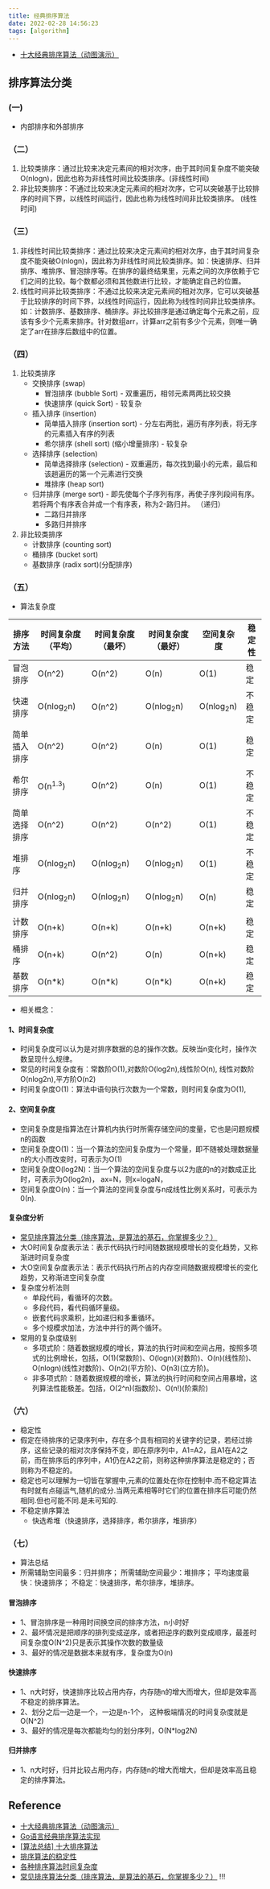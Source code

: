 ```yaml
---
title: 经典排序算法
date: 2022-02-28 14:56:23
tags: [algorithm]
---
```


+ [十大经典排序算法（动图演示）](https://www.cnblogs.com/onepixel/articles/7674659.html)

## 排序算法分类
### (一)
+ 内部排序和外部排序
### （二）
1. 比较类排序：通过比较来决定元素间的相对次序，由于其时间复杂度不能突破O(nlogn)，因此也称为非线性时间比较类排序。(非线性时间)
2. 非比较类排序：不通过比较来决定元素间的相对次序，它可以突破基于比较排序的时间下界，以线性时间运行，因此也称为线性时间非比较类排序。 (线性时间)

### （三）
1. 非线性时间比较类排序：通过比较来决定元素间的相对次序，由于其时间复杂度不能突破O(nlogn)，因此称为非线性时间比较类排序。如：快速排序、归并排序、堆排序、冒泡排序等。在排序的最终结果里，元素之间的次序依赖于它们之间的比较。每个数都必须和其他数进行比较，才能确定自己的位置。
2. 线性时间非比较类排序：不通过比较来决定元素间的相对次序，它可以突破基于比较排序的时间下界，以线性时间运行，因此称为线性时间非比较类排序。如：计数排序、基数排序、桶排序。非比较排序是通过确定每个元素之前，应该有多少个元素来排序。针对数组arr，计算arr之前有多少个元素，则唯一确定了arr在排序后数组中的位置。

### （四）
1. 比较类排序
	+ 交换排序 (swap)
		- 冒泡排序 (bubble Sort) - 双重遍历，相邻元素两两比较交换
		- 快速排序 (quick Sort) - 较复杂
	+ 插入排序 (insertion)
		- 简单插入排序 (insertion sort) - 分左右两批，遍历有序列表，将无序的元素插入有序的列表
		- 希尔排序 (shell sort) (缩小增量排序) - 较复杂
	+ 选择排序 (selection)
		- 简单选择排序 (selection) - 双重遍历，每次找到最小的元素，最后和该趟遍历的第一个元素进行交换
		- 堆排序 (heap sort)
	+ 归并排序 (merge sort) - 即先使每个子序列有序，再使子序列段间有序。若将两个有序表合并成一个有序表，称为2-路归并。 （递归）
		- 二路归并排序
		- 多路归并排序
2. 非比较类排序
	+ 计数排序 (counting sort)
	+ 桶排序 (bucket sort)
	+ 基数排序 (radix sort)(分配排序)


### （五）
+ 算法复杂度


|排序方法	|时间复杂度（平均）	|时间复杂度（最坏）	|时间复杂度（最好）|空间复杂度|稳定性
| ----|  ----  | ----  | ----  |----  |----  |
|冒泡排序	|O(n^2)	|O(n^2)	|O(n)   |O(1)|稳定
|快速排序	|O(nlog<sub>2</sub>n) |O(n^2)	|O(nlog<sub>2</sub>n)  |O(nlog<sub>2</sub>n)|不稳定
|简单插入排序	|O(n^2)	|O(n^2)	|O(n)   |O(1)|稳定
|希尔排序	|O(n<sup>1.3</sup>)	|O(n^2)	|O(n)   |O(1)|不稳定
|简单选择排序	|O(n^2)	|O(n^2)	|O(n^2)   |O(1)|不稳定
|堆排序	|O(nlog<sub>2</sub>n)	|O(nlog<sub>2</sub>n)	|O(nlog<sub>2</sub>n)  |O(1)|不稳定
|归并排序	|O(nlog<sub>2</sub>n)	|O(nlog<sub>2</sub>n)	|O(nlog<sub>2</sub>n)  |O(n)|稳定
|	|	|	| |
|计数排序	|O(n+k)	|O(n+k)	|O(n+k)	|O(n+k)	|稳定
|桶排序	|O(n+k)		|O(n^2)	|O(n)  |O(n+k)	|稳定
|基数排序	|O(n\*k)	|O(n\*k)	|O(n\*k) |O(n+k)|稳定

+  相关概念：

#### 1、时间复杂度
+ 时间复杂度可以认为是对排序数据的总的操作次数。反映当n变化时，操作次数呈现什么规律。
+ 常见的时间复杂度有：常数阶O(1),对数阶O(log2n),线性阶O(n), 线性对数阶O(nlog2n),平方阶O(n2)
+ 时间复杂度O(1)：算法中语句执行次数为一个常数，则时间复杂度为O(1),

#### 2、空间复杂度
+ 空间复杂度是指算法在计算机内执行时所需存储空间的度量，它也是问题规模n的函数
+ 空间复杂度O(1)：当一个算法的空间复杂度为一个常量，即不随被处理数据量n的大小而改变时，可表示为O(1)
+ 空间复杂度O(log2N)：当一个算法的空间复杂度与以2为底的n的对数成正比时，可表示为O(log2n)， ax=N，则x=logaN，
+ 空间复杂度O(n)：当一个算法的空间复杂度与n成线性比例关系时，可表示为0(n).

#### 复杂度分析
+ [常见排序算法分类（排序算法，是算法的基石，你掌握多少？）](https://blog.csdn.net/qq_42907443/article/details/118329160)
+ 大O时间复杂度表示法：表示代码执行时间随数据规模增长的变化趋势，又称渐进时间复杂度
+ 大O空间复杂度表示法：表示代码执行所占的内存空间随数据规模增长的变化趋势，又称渐进空间复杂度
+ 复杂度分析法则
	- 单段代码，看循环的次数。
	- 多段代码，看代码循环量级。
	- 嵌套代码求乘积，比如递归和多重循环。
	- 多个规模求加法，方法中并行的两个循环。
+ 常用的复杂度级别
	- 多项式阶：随着数据规模的增长，算法的执行时间和空间占用，按照多项式的比例增长，包括，O(1)(常数阶)、O(logn)(对数阶)、O(n)(线性阶)、O(nlogn)(线性对数阶)、O(n2)(平方阶)、O(n3)(立方阶)。
	- 非多项式阶：随着数据规模的增长，算法的执行时间和空间占用暴增，这列算法性能极差。包括，O(2^n)(指数阶)、O(n!)(阶乘阶)


### （六）
+ 稳定性
+ 假定在待排序的记录序列中，存在多个具有相同的关键字的记录，若经过排序，这些记录的相对次序保持不变，即在原序列中，A1=A2，且A1在A2之前，而在排序后的序列中，A1仍在A2之前，则称这种排序算法是稳定的；否则称为不稳定的。
+ 稳定也可以理解为一切皆在掌握中,元素的位置处在你在控制中.而不稳定算法有时就有点碰运气,随机的成分.当两元素相等时它们的位置在排序后可能仍然相同.但也可能不同.是未可知的.
+ 不稳定排序算法
	- 快选希堆（快速排序，选择排序，希尔排序，堆排序）

### （七）
+ 算法总结
+ 所需辅助空间最多：归并排序；
所需辅助空间最少：堆排序；
平均速度最快：快速排序；
不稳定：快速排序，希尔排序，堆排序。

#### 冒泡排序
+ 1、冒泡排序是一种用时间换空间的排序方法，n小时好
+ 2、最坏情况是把顺序的排列变成逆序，或者把逆序的数列变成顺序，最差时间复杂度O(N^2)只是表示其操作次数的数量级
+ 3、最好的情况是数据本来就有序，复杂度为O(n)

#### 快速排序
+ 1、n大时好，快速排序比较占用内存，内存随n的增大而增大，但却是效率高不稳定的排序算法。
+ 2、划分之后一边是一个，一边是n-1个，
这种极端情况的时间复杂度就是O(N^2)
+ 3、最好的情况是每次都能均匀的划分序列，O(N*log2N)

#### 归并排序
+ 1、n大时好，归并比较占用内存，内存随n的增大而增大，但却是效率高且稳定的排序算法。


## Reference
+ [十大经典排序算法（动图演示）](https://www.cnblogs.com/onepixel/articles/7674659.html)
+ [Go语言经典排序算法实现](https://blog.csdn.net/guidao13/article/details/86430483)
+ [[算法总结] 十大排序算法](https://zhuanlan.zhihu.com/p/42586566)
+ [排序算法的稳定性](https://zhuanlan.zhihu.com/p/116046849)
+ [各种排序算法时间复杂度](https://www.cnblogs.com/xiaochun126/p/5086037.html)
+ [常见排序算法分类（排序算法，是算法的基石，你掌握多少？）](https://blog.csdn.net/qq_42907443/article/details/118329160) !!!